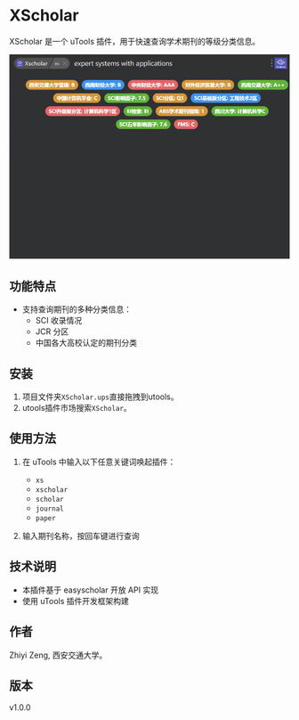 # XScholar

XScholar 是一个 uTools 插件，用于快速查询学术期刊的等级分类信息。

![1732453964389](image/README/1732453964389.png)

## 功能特点

- 支持查询期刊的多种分类信息：
  - SCI 收录情况
  - JCR 分区
  - 中国各大高校认定的期刊分类

## 安装

1. 项目文件夹`XScholar.ups`直接拖拽到utools。
2. utools插件市场搜索`XScholar`。


## 使用方法

1. 在 uTools 中输入以下任意关键词唤起插件：

   - `xs`
   - `xscholar`
   - `scholar`
   - `journal`
   - `paper`
2. 输入期刊名称，按回车键进行查询

## 技术说明

- 本插件基于 easyscholar 开放 API 实现
- 使用 uTools 插件开发框架构建

## 作者

Zhiyi Zeng, 西安交通大学。

## 版本

v1.0.0
